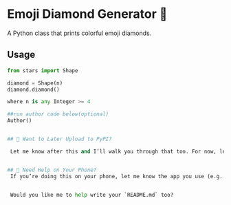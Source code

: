 # Emoji Diamond Generator 💎

A Python class that prints colorful emoji diamonds.

## Usage

```python
from stars import Shape

diamond = Shape(n)
diamond.diamond()

where n is any Integer >= 4

##run author code below(optional)
Author()


## 🧪 Want to Later Upload to PyPI?

 Let me know after this and I’ll walk you through that too. For now, let’s focus on getting your GitHub project ready.


## 🔧 Need Help on Your Phone?
 If you’re doing this on your phone, let me know the app you use (e.g. GitHub app, Termux, Pydroid) so I can give you phone-friendly instructions.


 Would you like me to help write your `README.md` too?
